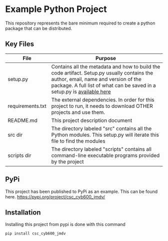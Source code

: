 # Example Python Project
This repository represents the bare minimum required to create a python package that can be distributed.
## Key Files
| File  | Purpose |
| ------------- | ------------- |
| setup.py  | Contains all the metadata and how to build the code artifact. Setup.py usually contains the author, email, name and version of the package. A full list of what can be saved in a setup.py is [available here](https://docs.python.org/3.11/distutils/setupscript.html) |
| requirements.txt  | The external dependencies. In order for this project to run, it needs to download OTHER projects and use them. |
| README.md  | This project description document |
| src dir  | The directory labeled "src" contains all the Python modules. This setup.py will iterate this file to find the modules  |
| scripts dir  | The directory labeled "scripts" contains all command-line executable programs provided by the project |
## PyPi
This project has been published to PyPi as an example. This can be found here.
https://pypi.org/project/csc_cyb600_jmdv/
## Installation
Installing this project from pypi is done with this command

```cmd
pip install csc_cyb600_jmdv
```

